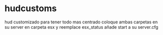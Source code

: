 # hudcustoms
hud customizado para tener todo mas centrado 
coloque ambas carpetas en su server en carpeta esx y reemplace esx_status
añade start a su server.cfg
